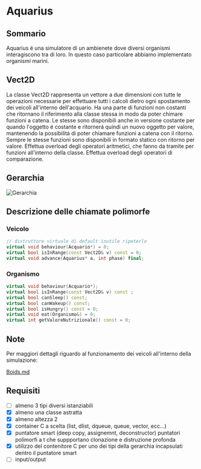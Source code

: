 # Aquarius

<!-- ![Logo](./assets/logo.svg) -->

## Sommario

Aquarius é una simulatore di un ambienete dove diversi organismi interagiscono tra di loro.
In questo caso particolare abbiamo implementato organismi marini.

## Vect2D

La classe Vect2D rappresenta un vettore a due dimensioni con tutte le operazioni necessarie per effettuare tutti i calcoli dietro ogni spostamento dei veicoli all'interno dell'acquario.
Ha una parte di funzioni non costanti che ritornano il riferimento alla classe stessa in modo da poter chimare funzioni a catena.
Le stesse sono disponibili anche in versione costante per quando l'oggetto é costante e ritornerá quindi un nuovo oggetto per valore, mantenendo la possibilitá di poter chiamare funzioni a catena con il ritorno.
Sempre le stesse funzioni sono disponibili in formato statico con ritorno per valore.
Effettua overload degli operatori aritmetici, che fanno da tramite per funzioni all'interno della classe.
Effettua overload degli operatori di comparazione.

## Gerarchia

![Gerarchia](./assets/gerarchia.png)

## Descrizione delle chiamate polimorfe

### Veicolo

```cpp
// distruttore virtuale di default inutile ripeterlo
virtual void behaviour(Acquario*) = 0;
virtual bool isInRange(const Vect2D& v) const = 0;
virtual void advance(Aquarius* a, int phase) final;
```

### Organismo

```cpp
virtual void behaviour(Acquario*);
virtual bool isInRange(const Vect2D& v) const ;
virtual bool canSleep() const;
virtual bool canWakeup() const;
virtual bool isHungry() const = 0;
virtual void eat(Organismo&) = 0;
virtual int getValoreNutrizionale() const = 0;
```

## Note

Per maggiori dettagli riguardo al funzionamento dei veicoli all'interno della simulazione:

[Boids.md](./BOIDS.md)

## Requisiti

-   [ ] almeno 3 tipi diversi istanziabili
-   [x] almeno una classe astratta
-   [x] almeno altezza 2
-   [x] container C a scelta (list, dlist, dqueue, queue, vector, ecc...)
-   [x] puntatore smart (deep copy, assignemnt, deconstructor) puntatori polimorfi a t che suppportano clonazione e distruzione profonda
-   [x] utilizzo del contenitore C per uno dei tipi della gerarchia incapsulati dentro il puntatore smart
-   [ ] input/output
